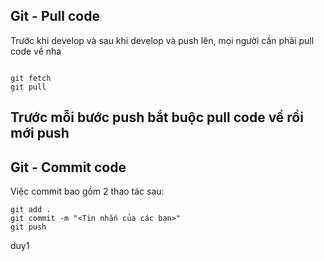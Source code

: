 ## Git - Pull code

Trước khi develop và sau khi develop và push lên, mọi người cần phải pull code về nha

```shell

git fetch
git pull

```
## Trước mỗi bước push bắt buộc pull code về rồi mới push

## Git - Commit code

Việc commit bao gồm 2 thao tác sau:

```shell
git add .
git commit -m "<Tin nhắn của các bạn>"
git push
```
duy1
